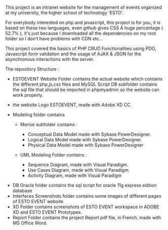 This project is an intranet website for the management of events organized at my university, the higher school of technology 'ESTO'.

For everybody interested on php and javascript, this project is for you, it is based on these two languages, even github gives CSS A huge percentage ( 52.7% ), it's just because I downloaded all the dependencies on my root folder so I don't have problems with CDN etc...

This project covered the basics of PHP CRUD Functionalities using PDO, Javascript form validation and the usage of AJAX & JSON for the asynchronous interactions with the server.

The repository Structure :

- ESTOEVENT Website Folder contains the actual website which contains the different php,js,css files and MySQL Script DB subfolder contains the sql file that should be imported in phpmyadmin so the website can work properly.

- the website Logo ESTOEVENT, made with Adobe XD CC.

- Modeling folder contains

  - Merise subfolder contains :

    - Conceptual Data Model made with Sybase PowerDesigner.
    - Logical Data Model made with Sybase PowerDesigner.
    - Physical Data Model made with Sybase PowerDesigner

  - UML Modeling Folder contains :

    - Sequence Diagram, made with Visual Paradigm.
    - Use Cases Diagram, made with Visual Paradigm.
    - Activity Diagram, made with Visual Paradigm

* DB Oracle folder contains the sql script for oracle 11g express edition database
* Interfaces Screenshots folder contains some images of different pages of ESTO EVENT website
* XD Folder contains screenshots of ESTO EVENT workspace in ADOBE XD and ESTO EVENT Prototypes.
* Report Folder contains the project Report pdf file, in French, made with MS Office Word.
